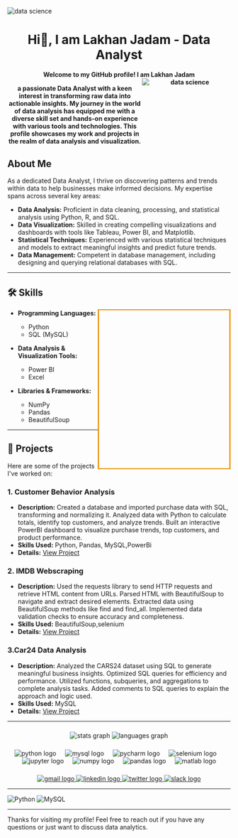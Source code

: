 <br clear="both">
<img align="center" src="https://github.com/lakhan9340/lakhan9340/blob/main/lakhan%20jadam%20(1).png" alt="data science" width="1200" />

<h1 align="center">
  Hi👋, I am Lakhan Jadam - Data Analyst
</h1>

<h4 align="center">
  Welcome to my GitHub profile! I am Lakhan Jadam
<img align="right" src="https://camo.githubusercontent.com/19db51af5f90f1b152bc0b9078f5fe97053955be5074f03f17019c70345bdcdb/68747470733a2f2f6d69726f2e6d656469756d2e636f6d2f6d61782f313336302f302a37513379765349765f7430696f4a2d5a2e676966" alt="data science" width="200"  height="150" />
 
  <p align="center">
  
a passionate Data Analyst with a keen interest in transforming raw data into actionable insights. My journey in the world of data analysis has equipped me with a diverse skill set and hands-on experience with various tools and technologies. This profile showcases my work and projects in the realm of data analysis and visualization.
    </p>
 </h4>
 <h2>
 About Me
   </h2>
<p align="left">
As a dedicated Data Analyst, I thrive on discovering patterns and trends within data to help businesses make informed decisions. My expertise spans across several key areas:

- **Data Analysis:** Proficient in data cleaning, processing, and statistical analysis using Python, R, and SQL.
- **Data Visualization:** Skilled in creating compelling visualizations and dashboards with tools like Tableau, Power BI, and Matplotlib.
- **Statistical Techniques:** Experienced with various statistical techniques and models to extract meaningful insights and predict future trends.
- **Data Management:** Competent in database management, including designing and querying relational databases with SQL.
 </p>


---
## 🛠️ Skills
  <img align="right" src="https://github.com/lakhan9340/lakhan9340/blob/main/download%20(1).gif" alt="data science"  width="300" height="360" /> 
  
- **Programming Languages:**
  - Python
  - SQL (MySQL)

- **Data Analysis & Visualization Tools:**
  - Power BI
  - Excel
- **Libraries & Frameworks:**
  - NumPy
  - Pandas
  - BeautifulSoup
---

## 📁 Projects

Here are some of the projects I've worked on:

### 1. Customer Behavior Analysis
- **Description:** Created a database and imported purchase data with SQL, transforming and normalizing it. Analyzed data with Python to calculate totals, identify top customers, and analyze trends. Built an interactive PowerBI dashboard to visualize purchase trends, top customers, and product performance.
- **Skills Used:** Python, Pandas, MySQL,PowerBi
- **Details:** [View Project](https://github.com/lakhan9340/Customer-Purchase-Behavior-Analysis-and-Reporting-)

### 2. IMDB Webscraping 
- **Description:** Used the requests library to send HTTP requests and retrieve HTML content from URLs. Parsed HTML with BeautifulSoup to navigate and extract desired elements. Extracted data using BeautifulSoup methods like find and find_all. Implemented data validation checks to ensure accuracy and completeness.
- **Skills Used:** BeautifulSoup,selenium
- **Details:** [View Project](https://github.com/lakhan9340/IMDB-Web-scarping-)

### 3.Car24 Data Analysis
- **Description:** Analyzed the CARS24 dataset using SQL to generate meaningful business insights. Optimized SQL queries for efficiency and performance. Utilized functions, subqueries, and aggregations to complete analysis tasks. Added comments to SQL queries to explain the approach and logic used.
- **Skills Used:** MySQL
- **Details:** [View Project](https://github.com/lakhan9340/Car24-Data-Analysis-By-Using-SQL)

---

###

<div align="center">
  <img src="https://github-readme-stats.vercel.app/api?username=lakhan9340&hide_title=false&hide_rank=false&show_icons=true&include_all_commits=true&count_private=true&disable_animations=false&theme=dracula&locale=en&hide_border=false" height="150" alt="stats graph"  />
  <img src="https://github-readme-stats.vercel.app/api/top-langs?username=lakhan9340&locale=en&hide_title=false&layout=compact&card_width=320&langs_count=5&theme=dracula&hide_border=false" height="150" alt="languages graph"  />
</div>

###

<div align="center">
  <img src="https://cdn.jsdelivr.net/gh/devicons/devicon/icons/python/python-original.svg" height="30" alt="python logo"  />
  <img width="12" />
  <img src="https://cdn.jsdelivr.net/gh/devicons/devicon/icons/mysql/mysql-original.svg" height="30" alt="mysql logo"  />
  <img width="12" />
  <img src="https://cdn.jsdelivr.net/gh/devicons/devicon/icons/pycharm/pycharm-original.svg" height="30" alt="pycharm logo"  />
  <img width="12" />
  <img src="https://cdn.jsdelivr.net/gh/devicons/devicon/icons/selenium/selenium-original.svg" height="30" alt="selenium logo"  />
  <img width="12" />
  <img src="https://cdn.jsdelivr.net/gh/devicons/devicon/icons/jupyter/jupyter-original.svg" height="30" alt="jupyter logo"  />
  <img width="12" />
  <img src="https://cdn.jsdelivr.net/gh/devicons/devicon/icons/numpy/numpy-original.svg" height="30" alt="numpy logo"  />
  <img width="12" />
  <img src="https://cdn.jsdelivr.net/gh/devicons/devicon/icons/pandas/pandas-original.svg" height="30" alt="pandas logo"  />
  <img width="12" />
  <img src="https://cdn.jsdelivr.net/gh/devicons/devicon/icons/matlab/matlab-original.svg" height="30" alt="matlab logo"  />
</div>

###

<div align="center">
  <a href="mailto:lakhanjadam83@gmail.com">
  <img src="https://img.shields.io/static/v1?message=Gmail&logo=gmail&label=&color=D14836&logoColor=white&labelColor=&style=for-the-badge" height="35" alt="gmail logo" />
</a>
 <a href="https://www.linkedin.com/in/lakhan-jadam-91a775131/">
  <img src="https://img.shields.io/static/v1?message=LinkedIn&logo=linkedin&label=&color=0077B5&logoColor=white&labelColor=&style=for-the-badge" height="35" alt="linkedin logo"  />
</a>
</a>
 <a href="https://x.com/Medicineexpert0">
   <img src="https://img.shields.io/static/v1?message=Twitter&logo=twitter&label=&color=1DA1F2&logoColor=white&labelColor=&style=for-the-badge" height="35" alt="twitter logo"  />
</a>
</a>
 <a href="https://app.slack.com/">
  <img src="https://img.shields.io/static/v1?message=Slack&logo=slack&label=&color=4A154B&logoColor=white&labelColor=&style=for-the-badge" height="35" alt="slack logo"  />
</a>
  
 
  
</div>


---

![Python](https://img.shields.io/badge/Python-3.8-blue) ![MySQL](https://img.shields.io/badge/MySQL-8.0-blue)

---

Thanks for visiting my profile! Feel free to reach out if you have any questions or just want to discuss data analytics.


